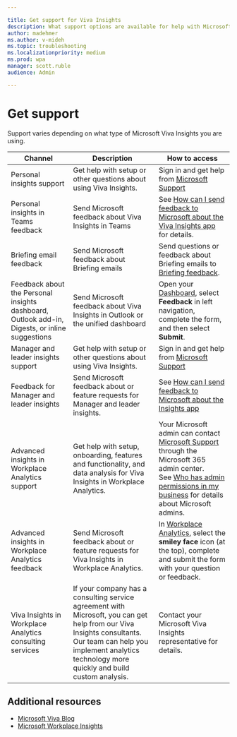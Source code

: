 ```yaml
---

title: Get support for Viva Insights
description: What support options are available for help with Microsoft Viva Insights 
author: madehmer
ms.author: v-mideh
ms.topic: troubleshooting
ms.localizationpriority: medium 
ms.prod: wpa
manager: scott.ruble
audience: Admin

---
```


# Get support

Support varies depending on what type of Microsoft Viva Insights you are using.

|Channel |Description |How to access |
|------- |----------- |--------------- |
|Personal insights support| Get help with setup or other questions about using Viva Insights. | Sign in and get help from [Microsoft Support](https://support.microsoft.com/) |
|Personal insights in Teams feedback |Send Microsoft feedback about Viva Insights in Teams| See [How can I send feedback to Microsoft about the Viva Insights app](../personal/teams/viva-teams-app-faq.md#q4-how-can-i-send-feedback-to-microsoft-about-the-viva-insights-app) for details.|
|Briefing email feedback |Send Microsoft feedback about Briefing emails| Send questions or feedback about Briefing emails to [Briefing feedback](https://cortana.office.com/briefing?v=feedback).|
|Feedback about the Personal insights dashboard, Outlook add-in, Digests, or inline suggestions |Send Microsoft feedback about Viva Insights in Outlook or the unified dashboard | Open your [Dashboard](https://myanalytics.microsoft.com/), select **Feedback** in left navigation, complete the form, and then select **Submit**.|
|Manager and leader insights support |Get help with setup or other questions about using Viva Insights. | Sign in and get help from [Microsoft Support](https://support.microsoft.com/)|
|Feedback for Manager and leader insights |Send Microsoft feedback about or feature requests for Manager and leader insights. |See [How can I send feedback to Microsoft about the Insights app](../use/my-team-faq.md#q2-how-can-i-send-feedback-to-microsoft-about-the-insights-app)|
|Advanced insights in Workplace Analytics support |Get help with setup, onboarding, features and functionality, and data analysis for Viva Insights in Workplace Analytics. |Your Microsoft admin can contact [Microsoft Support](/microsoft-365/admin/contact-support-for-business-products?view=o365-worldwide) through the Microsoft 365 admin center. <br> See [Who has admin permissions in my business](/microsoft-365/admin/admin-overview/admin-overview?view=o365-worldwide#who-has-admin-permissions-in-my-business) for details about Microsoft admins.</br> |
|Advanced insights in Workplace Analytics feedback |Send Microsoft feedback about or feature requests for Viva Insights in Workplace Analytics. |In [Workplace Analytics](https://workplaceanalytics.office.com), select the **smiley face** icon (at the top), complete and submit the form with your question or feedback.|
|Viva Insights in Workplace Analytics consulting services |If your company has a consulting service agreement with Microsoft, you can get help from our Viva Insights consultants. Our team can help you implement analytics technology more quickly and build custom analysis. |Contact your Microsoft Viva Insights representative for details. |

## Additional resources

* [Microsoft Viva Blog](https://techcommunity.microsoft.com/t5/microsoft-viva-blog/bg-p/MicrosoftVivaBlog/label-name/Viva%20Insights)
* [Microsoft Workplace Insights](https://insights.office.com/)